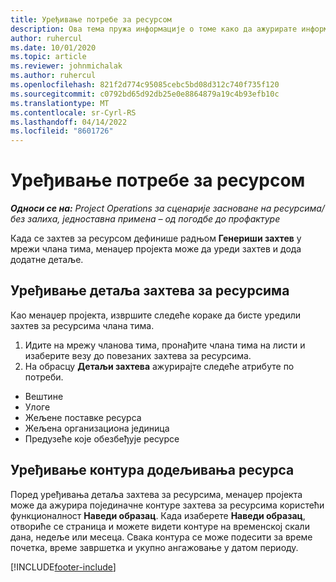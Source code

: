 ```yaml
---
title: Уређивање потребе за ресурсом
description: Ова тема пружа информације о томе како да ажурирате информације захтева за ресурсима.
author: ruhercul
ms.date: 10/01/2020
ms.topic: article
ms.reviewer: johnmichalak
ms.author: ruhercul
ms.openlocfilehash: 821f2d774c95085cebc5bd08d312c740f735f120
ms.sourcegitcommit: c0792bd65d92db25e0e8864879a19c4b93efb10c
ms.translationtype: MT
ms.contentlocale: sr-Cyrl-RS
ms.lasthandoff: 04/14/2022
ms.locfileid: "8601726"
---
```

# <a name="edit-a-resource-requirement"></a>Уређивање потребе за ресурсом

_**Односи се на:** Project Operations за сценарије засноване на ресурсима/без залиха, једноставна примена – од погодбе до профактуре_

Када се захтев за ресурсом дефинише радњом **Генериши захтев** у мрежи члана тима, менаџер пројекта може да уреди захтев и дода додатне детаље.

## <a name="edit-resource-requirement-details"></a>Уређивање детаља захтева за ресурсима

Као менаџер пројекта, извршите следеће кораке да бисте уредили захтев за ресурсима члана тима.

1. Идите на мрежу чланова тима, пронађите члана тима на листи и изаберите везу до повезаних захтева за ресурсима.
2. На обрасцу **Детаљи захтева** ажурирајте следеће атрибуте по потреби.

- Вештине
- Улоге
- Жељене поставке ресурса
- Жељена организациона јединица
- Предузеће које обезбеђује ресурсе

## <a name="edit-resource-assignment-contours"></a>Уређивање контура додељивања ресурса

Поред уређивања детаља захтева за ресурсима, менаџер пројекта може да ажурира појединачне контуре захтева за ресурсима користећи функционалност **Наведи образац**. Када изаберете **Наведи образац**, отвориће се страница и можете видети контуре на временској скали дана, недеље или месеца. Свака контура се може подесити за време почетка, време завршетка и укупно ангажовање у датом периоду.

[!INCLUDE[footer-include](../includes/footer-banner.md)]